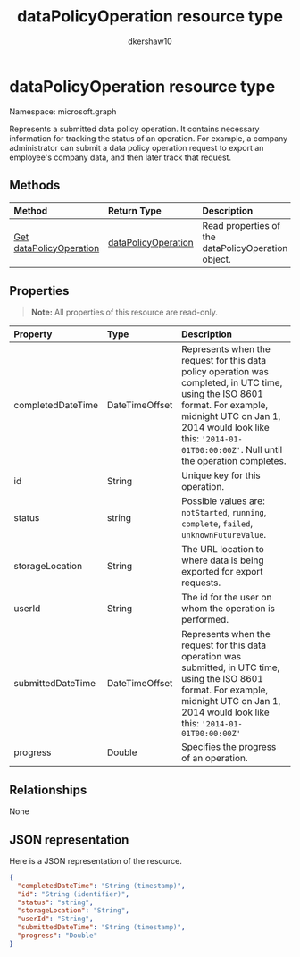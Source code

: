﻿---
title: "dataPolicyOperation resource type"
description: "Represents a submitted data policy operation. It contains necessary information for tracking the status of an operation. For example, a company administrator can submit a data policy operation request to export an employee's company data, and then later track that request."
localization_priority: Normal
author: "dkershaw10"
ms.prod: "microsoft-identity-platform"
doc_type: resourcePageType
---

# dataPolicyOperation resource type

Namespace: microsoft.graph

Represents a submitted data policy operation. It contains necessary information for tracking the status of an operation. For example, a company administrator can submit a data policy operation request to export an employee's company data, and then later track that request.

## Methods

| Method                                                       | Return Type                                   | Description                                        |
| :----------------------------------------------------------- | :-------------------------------------------- | :------------------------------------------------- |
| [Get dataPolicyOperation](../api/datapolicyoperation-get.md) | [dataPolicyOperation](datapolicyoperation.md) | Read properties of the dataPolicyOperation object. |

## Properties

> **Note:** All properties of this resource are read-only.

| Property          | Type           | Description                                                                                                                                                                                                                                    |
| :---------------- | :------------- | :--------------------------------------------------------------------------------------------------------------------------------------------------------------------------------------------------------------------------------------------- |
| completedDateTime | DateTimeOffset | Represents when the request for this data policy operation was completed, in UTC time, using the ISO 8601 format. For example, midnight UTC on Jan 1, 2014 would look like this: `'2014-01-01T00:00:00Z'`. Null until the operation completes. |
| id                | String         | Unique key for this operation.                                                                                                                                                                                                                 |
| status            | string         | Possible values are: `notStarted`, `running`, `complete`, `failed`, `unknownFutureValue`.                                                                                                                                                      |
| storageLocation   | String         | The URL location to where data is being exported for export requests.                                                                                                                                                                          |
| userId            | String         | The id for the user on whom the operation is performed.                                                                                                                                                                                        |
| submittedDateTime | DateTimeOffset | Represents when the request for this data operation was submitted, in UTC time, using the ISO 8601 format. For example, midnight UTC on Jan 1, 2014 would look like this: `'2014-01-01T00:00:00Z'`                                             |
| progress          | Double         | Specifies the progress of an operation.                                                                                                                                                                                                        |

## Relationships

None

## JSON representation

Here is a JSON representation of the resource.

<!-- {
  "blockType": "resource",
  "optionalProperties": [

  ],
  "@odata.type": "microsoft.graph.dataPolicyOperation"
}-->

```json
{
  "completedDateTime": "String (timestamp)",
  "id": "String (identifier)",
  "status": "string",
  "storageLocation": "String",
  "userId": "String",
  "submittedDateTime": "String (timestamp)",
  "progress": "Double"
}

```

<!-- uuid: 8fcb5dbc-d5aa-4681-8e31-b001d5168d79
2015-10-25 14:57:30 UTC -->

<!-- {
  "type": "#page.annotation",
  "description": "dataPolicyOperation resource",
  "keywords": "",
  "section": "documentation",
  "tocPath": ""
}-->
